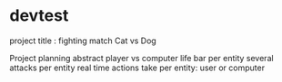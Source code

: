# devtest
project title : fighting match Cat vs Dog 

Project planning abstract
    player vs computer
    life bar per entity
    several attacks per entity
    real time actions take per entity: user or computer

